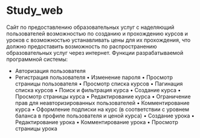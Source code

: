 # Study_web
Cайт по предоставлению образовательных услуг с наделяющий пользователей возможностью по созданию и прохождению курсов и уроков с возможностью устанавливать цены для их прохождения, что должно предоставить возможность по распространению образовательных услуг через интернет. 
Функции разрабатываемой программной системы: 
* Авторизация пользователя
* Регистрация пользователя
•	Изменение пароля
•	Просмотр страницы пользователя
•	Просмотр списка курсов
•	Пагинация списка курсов
•	Поиск и фильтрация курса
•	Создание курса
•	Просмотр страницы курса
•	Редактирование курса
•	Ограничение прав для неавторизированных пользователей 
•	Комментирование курса
•	Оформление подписки на курс (в соответствии с уровнем баланса в профиле пользователя и ценой курса)
•	Создание урока
•	Редактирование урока
•	Комментирование урока
•	Просмотр страницы урока

